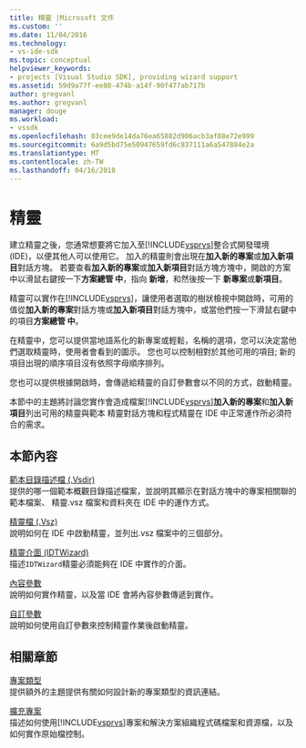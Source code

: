 ```yaml
---
title: 精靈 |Microsoft 文件
ms.custom: ''
ms.date: 11/04/2016
ms.technology:
- vs-ide-sdk
ms.topic: conceptual
helpviewer_keywords:
- projects [Visual Studio SDK], providing wizard support
ms.assetid: 59d9a77f-ee80-474b-a14f-90f477ab717b
author: gregvanl
ms.author: gregvanl
manager: douge
ms.workload:
- vssdk
ms.openlocfilehash: 03cee9de14da76ea65882d906acb3af88e72e999
ms.sourcegitcommit: 6a9d5bd75e50947659fd6c837111a6a547884e2a
ms.translationtype: MT
ms.contentlocale: zh-TW
ms.lasthandoff: 04/16/2018
---
```

# <a name="wizards"></a>精靈
建立精靈之後，您通常想要將它加入至[!INCLUDE[vsprvs](../../code-quality/includes/vsprvs_md.md)]整合式開發環境 (IDE)，以便其他人可以使用它。 加入的精靈則會出現在**加入新的專案**或**加入新項目**對話方塊。 若要查看**加入新的專案**或**加入新項目**對話方塊方塊中，開啟的方案中以滑鼠右鍵按一下**方案總管 中**，指向 **新增**，和然後按一下 **新專案**或**新項目**。  
  
 精靈可以實作在[!INCLUDE[vsprvs](../../code-quality/includes/vsprvs_md.md)]，讓使用者選取的樹狀檢視中開啟時，可用的值從**加入新的專案**對話方塊或**加入新項目**對話方塊中，或當他們按一下滑鼠右鍵中的項目**方案總管 中**。  
  
 在精靈中，您可以提供當地語系化的新專案或輕鬆，名稱的選項，您可以決定當他們選取精靈時，使用者會看到的圖示。 您也可以控制相對於其他可用的項目; 新的項目出現的順序項目沒有依照字母順序排列。  
  
 您也可以提供根據開啟時，會傳遞給精靈的自訂參數會以不同的方式，啟動精靈。  
  
 本節中的主題將討論您實作會造成檔案[!INCLUDE[vsprvs](../../code-quality/includes/vsprvs_md.md)]**加入新的專案**和**加入新項目**列出可用的精靈與範本 精靈對話方塊和程式精靈在 IDE 中正常運作所必須符合的需求。  
  
## <a name="in-this-section"></a>本節內容  
 [範本目錄描述檔 (.Vsdir)](../../extensibility/internals/template-directory-description-dot-vsdir-files.md)  
 提供的哪一個範本概觀目錄描述檔案，並說明其顯示在對話方塊中的專案相關聯的範本檔案、 精靈.vsz 檔案和資料夾在 IDE 中的運作方式。  
  
 [精靈檔 (.Vsz)](../../extensibility/internals/wizard-dot-vsz-file.md)  
 說明如何在 IDE 中啟動精靈，並列出.vsz 檔案中的三個部分。  
  
 [精靈介面 (IDTWizard)](../../extensibility/internals/wizard-interface-idtwizard.md)  
 描述`IDTWizard`精靈必須能夠在 IDE 中實作的介面。  
  
 [內容參數](../../extensibility/internals/context-parameters.md)  
 說明如何實作精靈，以及當 IDE 會將內容參數傳遞到實作。  
  
 [自訂參數](../../extensibility/internals/custom-parameters.md)  
 說明如何使用自訂參數來控制精靈作業後啟動精靈。  
  
## <a name="related-sections"></a>相關章節  
 [專案類型](../../extensibility/internals/project-types.md)  
 提供額外的主題提供有關如何設計新的專案類型的資訊連結。  
  
 [擴充專案](../../extensibility/extending-projects.md)  
 描述如何使用[!INCLUDE[vsprvs](../../code-quality/includes/vsprvs_md.md)]專案和解決方案組織程式碼檔案和資源檔，以及如何實作原始檔控制。